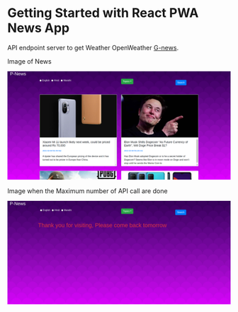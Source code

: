 # Getting Started with React PWA News App

API endpoint server to get Weather  OpenWeather [G-news](https://gnews.io/).


Image of News

![simple_test_image](https://raw.githubusercontent.com/designerprasan007/React-PWA-news-App/main/Images/Screenshot%20from%202021-02-06%2013-02-14.png)



Image when the Maximum number of API call are done

![simple_test_image](https://raw.githubusercontent.com/designerprasan007/React-PWA-news-App/main/Images/Screenshot%20from%202021-02-05%2018-00-44.png)
